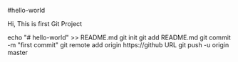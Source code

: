 #hello-world

Hi, This is first Git Project

echo "# hello-world" >> README.md
git init
git add README.md
git commit -m "first commit"
git remote add origin https://github URL
git push -u origin master

